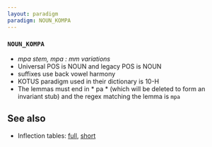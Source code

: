 ```yaml
---
layout: paradigm
paradigm: NOUN_KOMPA
---
```

### ` NOUN_KOMPA `

* _mpa stem, mpa : mm variations_
* Universal POS is NOUN and legacy POS is NOUN
* suffixes use back vowel harmony
* KOTUS paradigm used in their dictionary is 10-H
* The lemmas must end in * pa * (which will be deleted to form an invariant stub) and the regex matching the lemma is ` mpa `

## See also

* Inflection tables: [full](gen/K/kompa.html), [short](gen/K/kompa_wikt.html)

